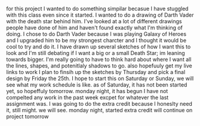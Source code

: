 for this project I wanted to do something simpilar becasue I have stuggled with this class even since it started. I wanted to do a drawing of Darth Vader with the death star behind him. 
I've looked at a lot of different drawings people have done of him and haven't found exactly what I'm thinking of doing. I chose to do Darth Vader because I was playing Galaxy of Heroes and
I upgraded him to be my strongest charcter and I thought it would be cool to try and do it.
I have drawn up several sketches of how I want this to look and I'm still debating if I want a big or a small Death Star; im leaning towards bigger.
I'm really going to have to think hard about where I want all the lines, shapes, and potenitlaly shadows to go. also hopefuuly get my live links to work
I plan to finsih up the sketches by Thursday and pick a final design by Friday the 25th. I hope to start this on Saturday or Sunday, we will see what my work schedule is like. as of Saturday,
it has not been started yet, so hopeffuly tomorrow.
monday night, it has begun
I have not compelted any work in the past week excpet for whatever the last assignment was. 
I was going to do the extra credit because I honeslty need it, still might. we will see. 
monday night, started extra credit
will continue on project tomorrow 
